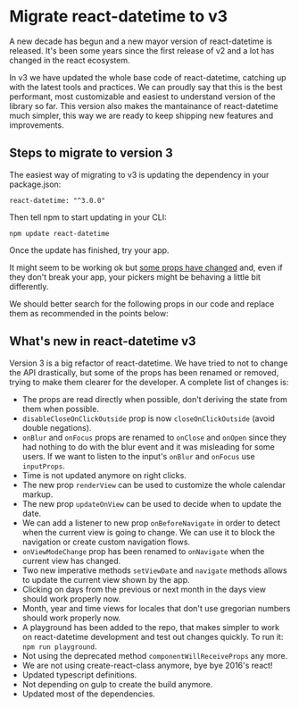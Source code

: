 # Migrate react-datetime to v3

A new decade has begun and a new mayor version of react-datetime is released. It's been some years since the first release of v2 and a lot has changed in the react ecosystem. 

In v3 we have updated the whole base code of react-datetime, catching up with the latest tools and practices. We can proudly say that this is the best performant, most customizable and easiest to understand version of the library so far. This version also makes the mantainance of react-datetime much simpler, this way we are ready to keep shipping new features and improvements.


## Steps to migrate to version 3

The easiest way of migrating to v3 is updating the dependency in your package.json:
```
react-datetime: "^3.0.0"
```

Then tell npm to start updating in your CLI:
```
npm update react-datetime
```

Once the update has finished, try your app. 

It might seem to be working ok but [some props have changed](#whats-new-in-react-datetime-v3) and, even if they don't break your app, your pickers might be behaving a little bit differently.

We should better search for the following props in our code and replace them as recommended in the points below:

## What's new in react-datetime v3
Version 3 is a big refactor of react-datetime. We have tried to not to change the API drastically, but some of the props has been renamed or removed, trying to make them clearer for the developer. A complete list of changes is:

* The props are read directly when possible, don't deriving the state from them when possible.
* `disableCloseOnClickOutside` prop is now `closeOnClickOutside` (avoid double negations).
* `onBlur` and `onFocus` props are renamed to `onClose` and `onOpen` since they had nothing to do with the blur event and it was misleading for some users. If we want to listen to the input's `onBlur` and `onFocus` use `inputProps`.
* Time is not updated anymore on right clicks.
* The new prop `renderView` can be used to customize the whole calendar markup.
* The new prop `updateOnView` can be used to decide when to update the date.
* We can add a listener to new prop `onBeforeNavigate` in order to detect when the current view is going to change. We can use it to block the navigation or create custom navigation flows.
* `onViewModeChange` prop has been renamed to `onNavigate` when the current view has changed.
* Two new imperative methods `setViewDate` and `navigate` methods allows to update the current view shown by the app.
* Clicking on days from the previous or next month in the days view should work properly now.
* Month, year and time views for locales that don't use gregorian numbers should work properly now.
* A playground has been added to the repo, that makes simpler to work on react-datetime development and test out changes quickly. To run it: `npm run playground`.
* Not using the deprecated method `componentWillReceiveProps` any more.
* We are not using create-react-class anymore, bye bye 2016's react!
* Updated typescript definitions.
* Not depending on gulp to create the build anymore.
* Updated most of the dependencies.
